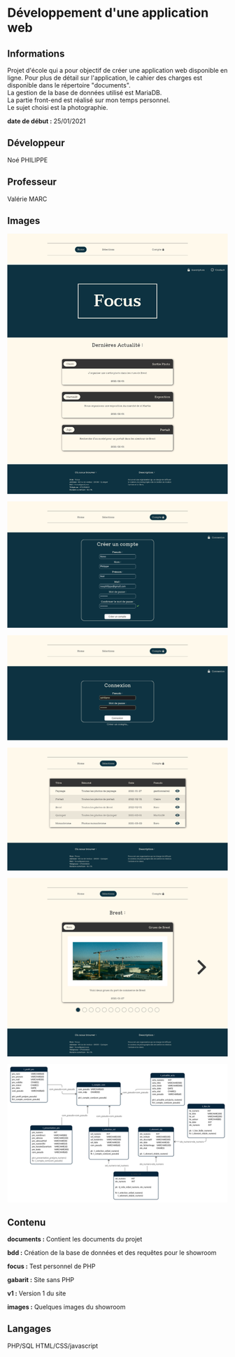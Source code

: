 # Développement d'une application web

## Informations

Projet d'école qui a pour objectif de créer une application web disponible en ligne. Pour plus de détail sur l'application, le cahier des charges est disponible dans le répertoire "documents".  
La gestion de la base de données utilisé est MariaDB.  
La partie front-end est réalisé sur mon temps personnel.  
Le sujet choisi est la photographie.

**date de début :** 25/01/2021

## Développeur

Noé PHILIPPE

## Professeur

Valérie MARC

## Images

![](images/1.png)   

![](images/2.png)

![](images/3.png)

![](images/4.png)

![](images/5.png)

![](bdd/modelEA.png)

## Contenu

**documents :** Contient les documents du projet

**bdd :** Création de la base de données et des requêtes pour le showroom

**focus :** Test personnel de PHP

**gabarit :** Site sans PHP

**v1 :** Version 1 du site

**images :** Quelques images du showroom

## Langages

PHP/SQL
HTML/CSS/javascript
